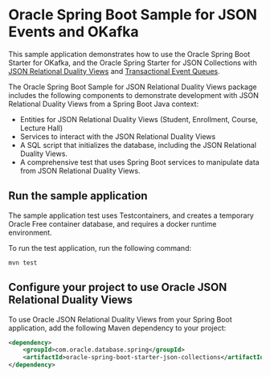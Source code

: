 # Oracle Spring Boot Sample for JSON Events and OKafka

This sample application demonstrates how to use the Oracle Spring Boot Starter for OKafka, and the Oracle Spring Starter for JSON Collections with [JSON Relational Duality Views](https://docs.oracle.com/en/database/oracle/oracle-database/23/jsnvu/overview-json-relational-duality-views.html) and [Transactional Event Queues](https://www.oracle.com/database/advanced-queuing/). 

The Oracle Spring Boot Sample for JSON Relational Duality Views package includes the following components to demonstrate development with JSON Relational Duality Views from a Spring Boot Java context:

- Entities for JSON Relational Duality Views (Student, Enrollment, Course, Lecture Hall)
- Services to interact with the JSON Relational Duality Views
- A SQL script that initializes the database, including the JSON Relational Duality Views.
- A comprehensive test that uses Spring Boot services to manipulate data from JSON Relational Duality Views.

## Run the sample application

The sample application test uses Testcontainers, and creates a temporary Oracle Free container database, and requires a docker runtime environment.

To run the test application, run the following command:

```shell
mvn test
```

## Configure your project to use Oracle JSON Relational Duality Views

To use Oracle JSON Relational Duality Views from your Spring Boot application, add the following Maven dependency to your project:

```xml
<dependency>
    <groupId>com.oracle.database.spring</groupId>
    <artifactId>oracle-spring-boot-starter-json-collections</artifactId>
</dependency>
```
